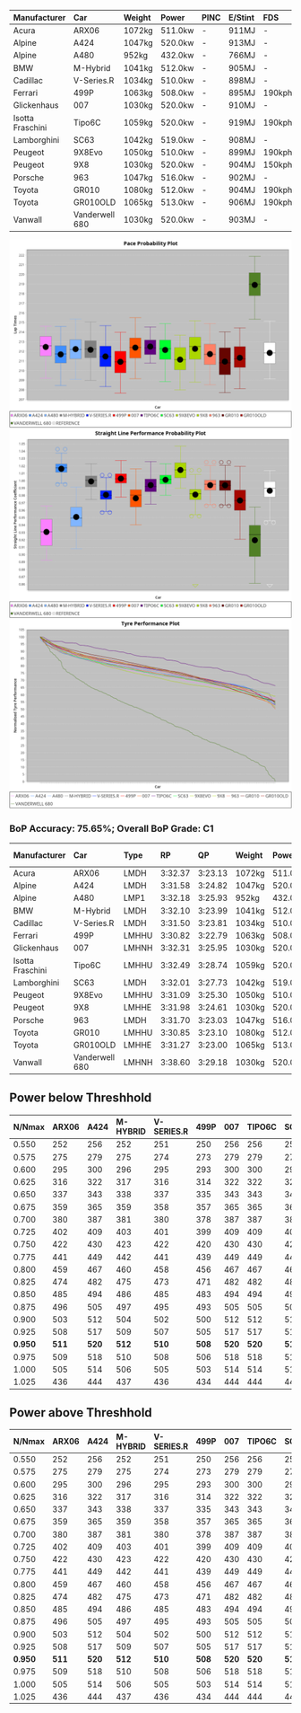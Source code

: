 | Manufacturer     | Car            | Weight | Power   | PINC    | E/Stint | FDS     |
|:-|:-|:-|:-|:-|:-|:-|
| Acura            | ARX06          | 1072kg | 511.0kw |    -    | 911MJ   |    -    |
| Alpine           | A424           | 1047kg | 520.0kw |    -    | 913MJ   |    -    |
| Alpine           | A480           | 952kg  | 432.0kw |    -    | 766MJ   |    -    |
| BMW              | M-Hybrid       | 1041kg | 512.0kw |    -    | 905MJ   |    -    |
| Cadillac         | V-Series.R     | 1034kg | 510.0kw |    -    | 898MJ   |    -    |
| Ferrari          | 499P           | 1063kg | 508.0kw |    -    | 895MJ   | 190kph  |
| Glickenhaus      | 007            | 1030kg | 520.0kw |    -    | 910MJ   |    -    |
| Isotta Fraschini | Tipo6C         | 1059kg | 520.0kw |    -    | 919MJ   | 190kph  |
| Lamborghini      | SC63           | 1042kg | 519.0kw |    -    | 908MJ   |    -    |
| Peugeot          | 9X8Evo         | 1050kg | 510.0kw |    -    | 899MJ   | 190kph  |
| Peugeot          | 9X8            | 1030kg | 520.0kw |    -    | 904MJ   | 150kph  |
| Porsche          | 963            | 1047kg | 516.0kw |    -    | 902MJ   |    -    |
| Toyota           | GR010          | 1080kg | 512.0kw |    -    | 904MJ   | 190kph  |
| Toyota           | GR010OLD       | 1065kg | 513.0kw |    -    | 906MJ   | 190kph  |
| Vanwall          | Vanderwell 680 | 1030kg | 520.0kw |    -    | 903MJ   |    -    |

![PACECHART](./IMG/CUSTOM.png)
![STRAIGHTLINEPERFORMANCECHART](./IMG/CUSTOM_sp.png)
![TYREPERFORMANCECHART](./IMG/CUSTOM_tw.png)

### BoP Accuracy: 75.65%; Overall BoP Grade: C1
| Manufacturer     | Car            | Type  | RP      | QP      | Weight | Power¹  | Threshhold | PINC    | Power²   | E/Stint | AVG Vmax  | FDS     | RDLC | L/Stint | BOP-Grade | Model Accuracy | Model Points | Match%  | SimDiff |
|:-|:-|:-|:-|:-|:-|:-|:-|:-|:-|:-|:-|:-|:-|:-|:-|:-|:-|:-|:-|
| Acura            | ARX06          | LMDH  | 3:32.37 | 3:23.13 | 1072kg | 511.0kw | 210.0kph   |    -    | 511.00kw |  911MJ  | 321.11kph |    -    | 1.00 | 12      | +A2       | 100.00%        | 995          | 90.58%  | #       |
| Alpine           | A424           | LMDH  | 3:31.58 | 3:24.82 | 1047kg | 520.0kw | 210.0kph   |    -    | 520.00kw |  913MJ  | 338.03kph |    -    | 1.00 | 12      | -B1       | 100.00%        | 635          | 85.17%  | #       |
| Alpine           | A480           | LMP1  | 3:32.18 | 3:25.93 |  952kg | 432.0kw | 210.0kph   |    -    | 432.00kw |  766MJ  | 323.68kph |    -    | 0.97 | 11      | +A2       | 94.90%         | 707          | 90.68%  | #       |
| BMW              | M-Hybrid       | LMDH  | 3:32.10 | 3:23.99 | 1041kg | 512.0kw | 210.0kph   |    -    | 512.00kw |  905MJ  | 334.56kph |    -    | 1.01 | 12      | ~A1       | 100.00%        | 1696         | 97.66%  | #       |
| Cadillac         | V-Series.R     | LMDH  | 3:31.50 | 3:23.81 | 1034kg | 510.0kw | 210.0kph   |    -    | 510.00kw |  898MJ  | 330.49kph |    -    | 1.03 | 12      | -A2       | 88.64%         | 2076         | 90.59%  | #       |
| Ferrari          | 499P           | LMHHU | 3:30.82 | 3:22.79 | 1063kg | 508.0kw | 210.0kph   |    -    | 508.00kw |  895MJ  | 333.23kph | 190kph  | 1.03 | 12      | -C2       | 91.94%         | 2476         | 71.04%  | #       |
| Glickenhaus      | 007            | LMHNH | 3:32.31 | 3:25.95 | 1030kg | 520.0kw | 210.0kph   |    -    | 520.00kw |  910MJ  | 332.31kph |    -    | 0.96 | 12      | ~A1       | 95.63%         | 1510         | 100.00% | #       |
| Isotta Fraschini | Tipo6C         | LMHHU | 3:32.49 | 3:28.74 | 1059kg | 520.0kw | 210.0kph   |    -    | 520.00kw |  919MJ  | 333.76kph | 190kph  | 1.04 | 12      | +Ω1       | 100.00%        | 66           | 47.09%  | #       |
| Lamborghini      | SC63           | LMDH  | 3:32.01 | 3:27.73 | 1042kg | 519.0kw | 210.0kph   |    -    | 519.00kw |  908MJ  | 335.77kph |    -    | 1.04 | 12      | -A2       | 100.00%        | 504          | 94.36%  | #       |
| Peugeot          | 9X8Evo         | LMHHU | 3:31.09 | 3:25.30 | 1050kg | 510.0kw | 210.0kph   |    -    | 510.00kw |  899MJ  | 336.41kph | 190kph  | 1.00 | 12      | -D1       | 100.00%        | 249          | 67.82%  | #       |
| Peugeot          | 9X8            | LMHHE | 3:31.98 | 3:24.61 | 1030kg | 520.0kw | 210.0kph   |    -    | 520.00kw |  904MJ  | 332.24kph | 150kph  | 1.03 | 12      | ~A1       | 98.33%         | 2173         | 98.48%  | #       |
| Porsche          | 963            | LMDH  | 3:31.70 | 3:23.03 | 1047kg | 516.0kw | 210.0kph   |    -    | 516.00kw |  902MJ  | 333.42kph |    -    | 1.01 | 12      | ~A1       | 90.40%         | 5633         | 95.03%  | #       |
| Toyota           | GR010          | LMHHU | 3:30.85 | 3:23.10 | 1080kg | 512.0kw | 210.0kph   |    -    | 512.00kw |  904MJ  | 331.00kph | 190kph  | 1.00 | 12      | -C2       | 90.11%         | 3235         | 72.74%  | #       |
| Toyota           | GR010OLD       | LMHHE | 3:31.27 | 3:23.00 | 1065kg | 513.0kw | 210.0kph   |    -    | 513.00kw |  906MJ  | 328.95kph | 190kph  | 1.02 | 12      | -C1       | 99.03%         | 1536         | 79.91%  | #       |
| Vanwall          | Vanderwell 680 | LMHNH | 3:38.60 | 3:29.18 | 1030kg | 520.0kw | 210.0kph   |    -    | 520.00kw |  903MJ  | 322.52kph |    -    | 1.02 | 12      | +Ω2       | 97.68%         | 632          | -46.44% | #       |

## Power below Threshhold
| N/Nmax    | ARX06   | A424    | M-HYBRID | V-SERIES.R | 499P    | 007     | TIPO6C  | SC63    | 9X8EVO  | 9X8     | 963     | GR010   | GR010OLD | VANDERWELL 680 | ​     | RPM      | A480    |
|:-|:-|:-|:-|:-|:-|:-|:-|:-|:-|:-|:-|:-|:-|:-|:-|:-|:-|
|  0.550    |  252    |  256    |  252     |  251       |  250    |  256    |  256    |  256    |  251    |  256    |  254    |  252    |  253     |  256           |  ​    |   --     |   -     |
|  0.575    |  275    |  279    |  275     |  274       |  273    |  279    |  279    |  279    |  274    |  279    |  277    |  275    |  276     |  279           |  ​    |   --     |   -     |
|  0.600    |  295    |  300    |  296     |  295       |  293    |  300    |  300    |  299    |  295    |  300    |  298    |  296    |  296     |  300           |  ​    |   --     |   -     |
|  0.625    |  316    |  322    |  317     |  316       |  314    |  322    |  322    |  321    |  316    |  322    |  319    |  317    |  317     |  322           |  ​    |   --     |   -     |
|  0.650    |  337    |  343    |  338     |  337       |  335    |  343    |  343    |  342    |  337    |  343    |  340    |  338    |  338     |  343           |  ​    |   --     |   -     |
|  0.675    |  359    |  365    |  359     |  358       |  357    |  365    |  365    |  364    |  358    |  365    |  362    |  359    |  360     |  365           |  ​    |   --     |   -     |
|  0.700    |  380    |  387    |  381     |  380       |  378    |  387    |  387    |  386    |  380    |  387    |  384    |  381    |  382     |  387           |  ​    |   --     |   -     |
|  0.725    |  402    |  409    |  403     |  401       |  399    |  409    |  409    |  408    |  401    |  409    |  406    |  403    |  403     |  409           |  ​    |   --     |   -     |
|  0.750    |  422    |  430    |  423     |  422       |  420    |  430    |  430    |  429    |  422    |  430    |  427    |  423    |  424     |  430           |  ​    |   --     |   -     |
|  0.775    |  441    |  449    |  442     |  441       |  439    |  449    |  449    |  448    |  441    |  449    |  446    |  442    |  443     |  449           |  ​    |  5000    |  254    |
|  0.800    |  459    |  467    |  460     |  458       |  456    |  467    |  467    |  466    |  458    |  467    |  463    |  460    |  461     |  467           |  ​    |  5500    |  300    |
|  0.825    |  474    |  482    |  475     |  473       |  471    |  482    |  482    |  481    |  473    |  482    |  478    |  475    |  476     |  482           |  ​    |  6000    |  335    |
|  0.850    |  485    |  494    |  486     |  485       |  483    |  494    |  494    |  493    |  485    |  494    |  490    |  486    |  487     |  494           |  ​    |  6500    |  378    |
|  0.875    |  496    |  505    |  497     |  495       |  493    |  505    |  505    |  504    |  495    |  505    |  501    |  497    |  498     |  505           |  ​    |  7000    |  422    |
|  0.900    |  503    |  512    |  504     |  502       |  500    |  512    |  512    |  511    |  502    |  512    |  508    |  504    |  505     |  512           |  ​    |  7500    |  433    |
|  0.925    |  508    |  517    |  509     |  507       |  505    |  517    |  517    |  516    |  507    |  517    |  513    |  509    |  510     |  517           |  ​    |  8000    |  429    |
| **0.950** | **511** | **520** | **512**  | **510**    | **508** | **520** | **520** | **519** | **510** | **520** | **516** | **512** | **513**  | **520**        | **​** | **8500** | **432** |
|  0.975    |  509    |  518    |  510     |  508       |  506    |  518    |  518    |  517    |  508    |  518    |  514    |  510    |  511     |  518           |  ​    |  9000    |  216    |
|  1.000    |  505    |  514    |  506     |  505       |  503    |  514    |  514    |  513    |  505    |  514    |  510    |  506    |  507     |  514           |  ​    |   --     |   -     |
|  1.025    |  436    |  444    |  437     |  436       |  434    |  444    |  444    |  443    |  436    |  444    |  441    |  437    |  438     |  444           |  ​    |   --     |   -     |

## Power above Threshhold
| N/Nmax    | ARX06   | A424    | M-HYBRID | V-SERIES.R | 499P    | 007     | TIPO6C  | SC63    | 9X8EVO  | 9X8     | 963     | GR010   | GR010OLD | VANDERWELL 680 | ​     | RPM      | A480    |
|:-|:-|:-|:-|:-|:-|:-|:-|:-|:-|:-|:-|:-|:-|:-|:-|:-|:-|
|  0.550    |  252    |  256    |  252     |  251       |  250    |  256    |  256    |  256    |  251    |  256    |  254    |  252    |  253     |  256           |  ​    |   --     |   -     |
|  0.575    |  275    |  279    |  275     |  274       |  273    |  279    |  279    |  279    |  274    |  279    |  277    |  275    |  276     |  279           |  ​    |   --     |   -     |
|  0.600    |  295    |  300    |  296     |  295       |  293    |  300    |  300    |  299    |  295    |  300    |  298    |  296    |  296     |  300           |  ​    |   --     |   -     |
|  0.625    |  316    |  322    |  317     |  316       |  314    |  322    |  322    |  321    |  316    |  322    |  319    |  317    |  317     |  322           |  ​    |   --     |   -     |
|  0.650    |  337    |  343    |  338     |  337       |  335    |  343    |  343    |  342    |  337    |  343    |  340    |  338    |  338     |  343           |  ​    |   --     |   -     |
|  0.675    |  359    |  365    |  359     |  358       |  357    |  365    |  365    |  364    |  358    |  365    |  362    |  359    |  360     |  365           |  ​    |   --     |   -     |
|  0.700    |  380    |  387    |  381     |  380       |  378    |  387    |  387    |  386    |  380    |  387    |  384    |  381    |  382     |  387           |  ​    |   --     |   -     |
|  0.725    |  402    |  409    |  403     |  401       |  399    |  409    |  409    |  408    |  401    |  409    |  406    |  403    |  403     |  409           |  ​    |   --     |   -     |
|  0.750    |  422    |  430    |  423     |  422       |  420    |  430    |  430    |  429    |  422    |  430    |  427    |  423    |  424     |  430           |  ​    |   --     |   -     |
|  0.775    |  441    |  449    |  442     |  441       |  439    |  449    |  449    |  448    |  441    |  449    |  446    |  442    |  443     |  449           |  ​    |  5000    |  254    |
|  0.800    |  459    |  467    |  460     |  458       |  456    |  467    |  467    |  466    |  458    |  467    |  463    |  460    |  461     |  467           |  ​    |  5500    |  300    |
|  0.825    |  474    |  482    |  475     |  473       |  471    |  482    |  482    |  481    |  473    |  482    |  478    |  475    |  476     |  482           |  ​    |  6000    |  335    |
|  0.850    |  485    |  494    |  486     |  485       |  483    |  494    |  494    |  493    |  485    |  494    |  490    |  486    |  487     |  494           |  ​    |  6500    |  378    |
|  0.875    |  496    |  505    |  497     |  495       |  493    |  505    |  505    |  504    |  495    |  505    |  501    |  497    |  498     |  505           |  ​    |  7000    |  422    |
|  0.900    |  503    |  512    |  504     |  502       |  500    |  512    |  512    |  511    |  502    |  512    |  508    |  504    |  505     |  512           |  ​    |  7500    |  433    |
|  0.925    |  508    |  517    |  509     |  507       |  505    |  517    |  517    |  516    |  507    |  517    |  513    |  509    |  510     |  517           |  ​    |  8000    |  429    |
| **0.950** | **511** | **520** | **512**  | **510**    | **508** | **520** | **520** | **519** | **510** | **520** | **516** | **512** | **513**  | **520**        | **​** | **8500** | **432** |
|  0.975    |  509    |  518    |  510     |  508       |  506    |  518    |  518    |  517    |  508    |  518    |  514    |  510    |  511     |  518           |  ​    |  9000    |  216    |
|  1.000    |  505    |  514    |  506     |  505       |  503    |  514    |  514    |  513    |  505    |  514    |  510    |  506    |  507     |  514           |  ​    |   --     |   -     |
|  1.025    |  436    |  444    |  437     |  436       |  434    |  444    |  444    |  443    |  436    |  444    |  441    |  437    |  438     |  444           |  ​    |   --     |   -     |
